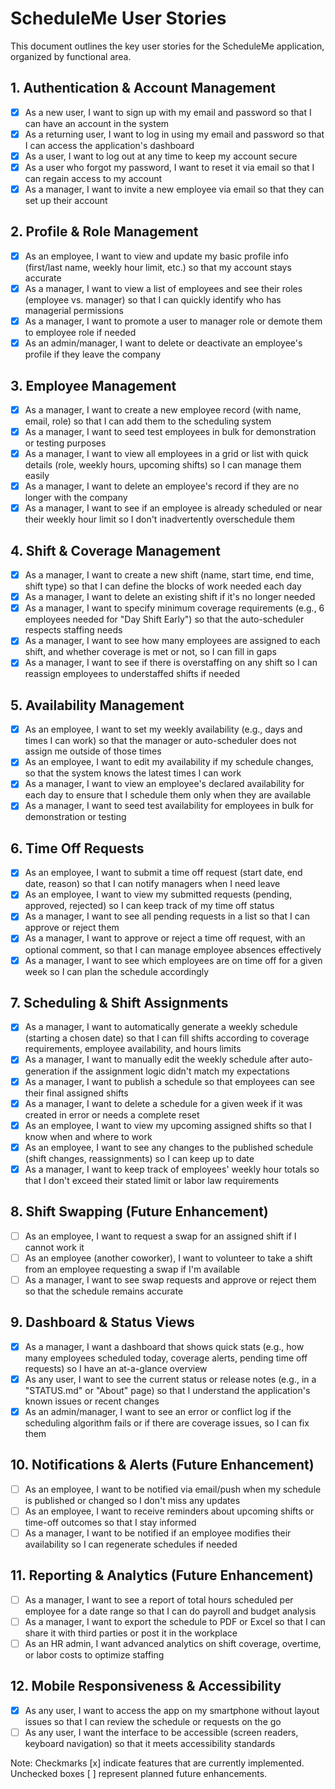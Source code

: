 # ScheduleMe User Stories

This document outlines the key user stories for the ScheduleMe application, organized by functional area.

## 1. Authentication & Account Management

- [x] As a new user, I want to sign up with my email and password so that I can have an account in the system
- [x] As a returning user, I want to log in using my email and password so that I can access the application's dashboard
- [x] As a user, I want to log out at any time to keep my account secure
- [x] As a user who forgot my password, I want to reset it via email so that I can regain access to my account
- [x] As a manager, I want to invite a new employee via email so that they can set up their account

## 2. Profile & Role Management

- [x] As an employee, I want to view and update my basic profile info (first/last name, weekly hour limit, etc.) so that my account stays accurate
- [x] As a manager, I want to view a list of employees and see their roles (employee vs. manager) so that I can quickly identify who has managerial permissions
- [x] As a manager, I want to promote a user to manager role or demote them to employee role if needed
- [x] As an admin/manager, I want to delete or deactivate an employee's profile if they leave the company

## 3. Employee Management

- [x] As a manager, I want to create a new employee record (with name, email, role) so that I can add them to the scheduling system
- [x] As a manager, I want to seed test employees in bulk for demonstration or testing purposes
- [x] As a manager, I want to view all employees in a grid or list with quick details (role, weekly hours, upcoming shifts) so I can manage them easily
- [x] As a manager, I want to delete an employee's record if they are no longer with the company
- [x] As a manager, I want to see if an employee is already scheduled or near their weekly hour limit so I don't inadvertently overschedule them

## 4. Shift & Coverage Management

- [x] As a manager, I want to create a new shift (name, start time, end time, shift type) so that I can define the blocks of work needed each day
- [x] As a manager, I want to delete an existing shift if it's no longer needed
- [x] As a manager, I want to specify minimum coverage requirements (e.g., 6 employees needed for "Day Shift Early") so that the auto-scheduler respects staffing needs
- [x] As a manager, I want to see how many employees are assigned to each shift, and whether coverage is met or not, so I can fill in gaps
- [x] As a manager, I want to see if there is overstaffing on any shift so I can reassign employees to understaffed shifts if needed

## 5. Availability Management

- [x] As an employee, I want to set my weekly availability (e.g., days and times I can work) so that the manager or auto-scheduler does not assign me outside of those times
- [x] As an employee, I want to edit my availability if my schedule changes, so that the system knows the latest times I can work
- [x] As a manager, I want to view an employee's declared availability for each day to ensure that I schedule them only when they are available
- [x] As a manager, I want to seed test availability for employees in bulk for demonstration or testing

## 6. Time Off Requests

- [x] As an employee, I want to submit a time off request (start date, end date, reason) so that I can notify managers when I need leave
- [x] As an employee, I want to view my submitted requests (pending, approved, rejected) so I can keep track of my time off status
- [x] As a manager, I want to see all pending requests in a list so that I can approve or reject them
- [x] As a manager, I want to approve or reject a time off request, with an optional comment, so that I can manage employee absences effectively
- [x] As a manager, I want to see which employees are on time off for a given week so I can plan the schedule accordingly

## 7. Scheduling & Shift Assignments

- [x] As a manager, I want to automatically generate a weekly schedule (starting a chosen date) so that I can fill shifts according to coverage requirements, employee availability, and hours limits
- [x] As a manager, I want to manually edit the weekly schedule after auto-generation if the assignment logic didn't match my expectations
- [x] As a manager, I want to publish a schedule so that employees can see their final assigned shifts
- [x] As a manager, I want to delete a schedule for a given week if it was created in error or needs a complete reset
- [x] As an employee, I want to view my upcoming assigned shifts so that I know when and where to work
- [x] As an employee, I want to see any changes to the published schedule (shift changes, reassignments) so I can keep up to date
- [x] As a manager, I want to keep track of employees' weekly hour totals so that I don't exceed their stated limit or labor law requirements

## 8. Shift Swapping (Future Enhancement)

- [ ] As an employee, I want to request a swap for an assigned shift if I cannot work it
- [ ] As an employee (another coworker), I want to volunteer to take a shift from an employee requesting a swap if I'm available
- [ ] As a manager, I want to see swap requests and approve or reject them so that the schedule remains accurate

## 9. Dashboard & Status Views

- [x] As a manager, I want a dashboard that shows quick stats (e.g., how many employees scheduled today, coverage alerts, pending time off requests) so I have an at-a-glance overview
- [x] As any user, I want to see the current status or release notes (e.g., in a "STATUS.md" or "About" page) so that I understand the application's known issues or recent changes
- [x] As an admin/manager, I want to see an error or conflict log if the scheduling algorithm fails or if there are coverage issues, so I can fix them

## 10. Notifications & Alerts (Future Enhancement)

- [ ] As an employee, I want to be notified via email/push when my schedule is published or changed so I don't miss any updates
- [ ] As an employee, I want to receive reminders about upcoming shifts or time-off outcomes so that I stay informed
- [ ] As a manager, I want to be notified if an employee modifies their availability so I can regenerate schedules if needed

## 11. Reporting & Analytics (Future Enhancement)

- [ ] As a manager, I want to see a report of total hours scheduled per employee for a date range so that I can do payroll and budget analysis
- [ ] As a manager, I want to export the schedule to PDF or Excel so that I can share it with third parties or post it in the workplace
- [ ] As an HR admin, I want advanced analytics on shift coverage, overtime, or labor costs to optimize staffing

## 12. Mobile Responsiveness & Accessibility

- [x] As any user, I want to access the app on my smartphone without layout issues so that I can review the schedule or requests on the go
- [ ] As any user, I want the interface to be accessible (screen readers, keyboard navigation) so that it meets accessibility standards

Note: Checkmarks [x] indicate features that are currently implemented. Unchecked boxes [ ] represent planned future enhancements.